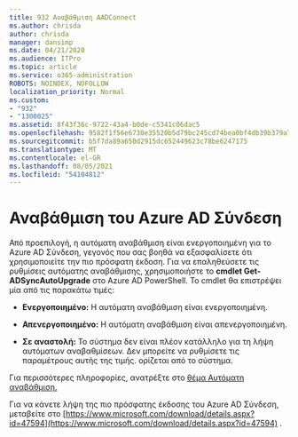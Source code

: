 ```yaml
---
title: 932 Αναβάθμιση AADConnect
ms.author: chrisda
author: chrisda
manager: dansimp
ms.date: 04/21/2020
ms.audience: ITPro
ms.topic: article
ms.service: o365-administration
ROBOTS: NOINDEX, NOFOLLOW
localization_priority: Normal
ms.custom:
- "932"
- "1300025"
ms.assetid: 8f43f36c-9722-43a4-b0de-c5341c06dac5
ms.openlocfilehash: 9582f1f56e6730e35520b5d79bc245cd74bea0bf4db39b379a7cd133bafc16ee
ms.sourcegitcommit: b5f7da89a650d2915dc652449623c78be6247175
ms.translationtype: MT
ms.contentlocale: el-GR
ms.lasthandoff: 08/05/2021
ms.locfileid: "54104812"
---
```

# <a name="upgrade-azure-ad-connect"></a>Αναβάθμιση του Azure AD Σύνδεση

Από προεπιλογή, η αυτόματη αναβάθμιση είναι ενεργοποιημένη για το Azure AD Σύνδεση, γεγονός που σας βοηθά να εξασφαλίσετε ότι χρησιμοποιείτε την πιο πρόσφατη έκδοση. Για να επαληθεύσετε τις ρυθμίσεις αυτόματης αναβάθμισης, χρησιμοποιήστε το **cmdlet Get-ADSyncAutoUpgrade** στο Azure AD PowerShell. Το cmdlet θα επιστρέψει μία από τις παρακάτω τιμές:

- **Ενεργοποιημένο:** Η αυτόματη αναβάθμιση είναι ενεργοποιημένη.

- **Απενεργοποιημένο:** Η αυτόματη αναβάθμιση είναι απενεργοποιημένη.

- **Σε αναστολή:** Το σύστημα δεν είναι πλέον κατάλληλο για τη λήψη αυτόματων αναβαθμίσεων. Δεν μπορείτε να ρυθμίσετε τις παραμέτρους αυτής της τιμής. ορίζεται από το σύστημα.

Για περισσότερες πληροφορίες, ανατρέξτε στο [θέμα Αυτόματη αναβάθμιση.](https://docs.microsoft.com/azure/active-directory/connect/active-directory-aadconnect-feature-automatic-upgrade)

Για να κάνετε λήψη της πιο πρόσφατης έκδοσης του Azure AD Σύνδεση, μεταβείτε στο [https://www.microsoft.com/download/details.aspx?id=47594](https://www.microsoft.com/download/details.aspx?id=47594) .
